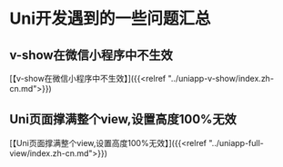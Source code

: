 # Uni开发遇到的一些问题汇总

<!--more-->
## v-show在微信小程序中不生效
[【v-show在微信小程序中不生效】]({{<relref "../uniapp-v-show/index.zh-cn.md">}})
## Uni页面撑满整个view,设置高度100%无效
[【Uni页面撑满整个view,设置高度100%无效】]({{<relref "../uniapp-full-view/index.zh-cn.md">}})

